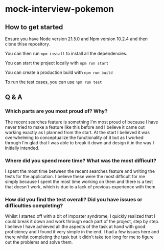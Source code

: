 # mock-interview-pokemon
## How to get started

Ensure you have Node version 21.5.0 and Npm version 10.2.4 and then clone thise repository.

You can then run ```npm install``` to install all the dependencies.

You can start the project locally with ```npm run start```

You can create a production build with ```npm run build```

To run the test cases, you can use ```npm run test```

## Q & A
### Which parts are you most proud of? Why?

The recent searches feature is something I'm most proud of because I have never tried to make a feature like this before and I believe it came out working exactly as I planned from the start. At the start I believed it was overwhelming to conceptualize the functionality of it but as I worked through I'm glad that I was able to break it down and design it in the way I initially intended.

### Where did you spend more time? What was the most difficult?

I spent the most time between the recent searches feature and writing the tests for the application. I believe these were the most difficult for me simply because I spent the most time working on them and there is a test that doesn't work, which is due to a lack of previous experience with them.


### How did you find the test overall? Did you have issues or difficulties completing?

Whilst I started off with a bit of imposter syndrome, I quickly realized that I could break it down and work through each part of the project, step by step. I believe I have achieved all the aspects of the task at hand with good proficiency and I found it very simple in the end. I had a few issues here and there whilst completing the task but it didn't take too long for me to figure out the problems and solve them.